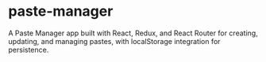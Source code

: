 # paste-manager
A Paste Manager app built with React, Redux, and React Router for creating, updating, and managing pastes, with localStorage integration for persistence.
